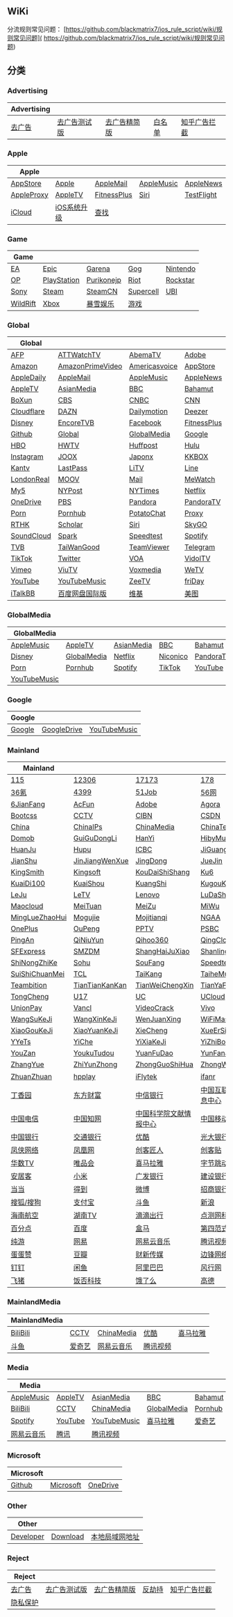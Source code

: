 ## WiKi
分流规则常见问题： [https://github.com/blackmatrix7/ios_rule_script/wiki/规则常见问题]( https://github.com/blackmatrix7/ios_rule_script/wiki/规则常见问题)
## 分类

### Advertising
|Advertising|  |  |  |  |
| ---- | ---- | ---- | ---- | ---- |
|[去广告](https://github.com/blackmatrix7/ios_rule_script/tree/master/rule/QuantumultX/去广告) |[去广告测试版](https://github.com/blackmatrix7/ios_rule_script/tree/master/rule/QuantumultX/去广告测试版) |[去广告精简版](https://github.com/blackmatrix7/ios_rule_script/tree/master/rule/QuantumultX/去广告精简版) |[白名单](https://github.com/blackmatrix7/ios_rule_script/tree/master/rule/QuantumultX/白名单) |[知乎广告拦截](https://github.com/blackmatrix7/ios_rule_script/tree/master/rule/QuantumultX/知乎广告拦截) |

### Apple
|Apple|  |  |  |  |
| ---- | ---- | ---- | ---- | ---- |
|[AppStore](https://github.com/blackmatrix7/ios_rule_script/tree/master/rule/QuantumultX/AppStore) |[Apple](https://github.com/blackmatrix7/ios_rule_script/tree/master/rule/QuantumultX/Apple) |[AppleMail](https://github.com/blackmatrix7/ios_rule_script/tree/master/rule/QuantumultX/AppleMail) |[AppleMusic](https://github.com/blackmatrix7/ios_rule_script/tree/master/rule/QuantumultX/AppleMusic) |[AppleNews](https://github.com/blackmatrix7/ios_rule_script/tree/master/rule/QuantumultX/AppleNews) ||||
|[AppleProxy](https://github.com/blackmatrix7/ios_rule_script/tree/master/rule/QuantumultX/AppleProxy) |[AppleTV](https://github.com/blackmatrix7/ios_rule_script/tree/master/rule/QuantumultX/AppleTV) |[FitnessPlus](https://github.com/blackmatrix7/ios_rule_script/tree/master/rule/QuantumultX/FitnessPlus) |[Siri](https://github.com/blackmatrix7/ios_rule_script/tree/master/rule/QuantumultX/Siri) |[TestFlight](https://github.com/blackmatrix7/ios_rule_script/tree/master/rule/QuantumultX/TestFlight) |||
|[iCloud](https://github.com/blackmatrix7/ios_rule_script/tree/master/rule/QuantumultX/iCloud) |[iOS系统升级](https://github.com/blackmatrix7/ios_rule_script/tree/master/rule/QuantumultX/iOS系统升级) |[查找](https://github.com/blackmatrix7/ios_rule_script/tree/master/rule/QuantumultX/查找) ||

### Game
|Game|  |  |  |  |
| ---- | ---- | ---- | ---- | ---- |
|[EA](https://github.com/blackmatrix7/ios_rule_script/tree/master/rule/QuantumultX/EA) |[Epic](https://github.com/blackmatrix7/ios_rule_script/tree/master/rule/QuantumultX/Epic) |[Garena](https://github.com/blackmatrix7/ios_rule_script/tree/master/rule/QuantumultX/Garena) |[Gog](https://github.com/blackmatrix7/ios_rule_script/tree/master/rule/QuantumultX/Gog) |[Nintendo](https://github.com/blackmatrix7/ios_rule_script/tree/master/rule/QuantumultX/Nintendo) ||||
|[OP](https://github.com/blackmatrix7/ios_rule_script/tree/master/rule/QuantumultX/OP) |[PlayStation](https://github.com/blackmatrix7/ios_rule_script/tree/master/rule/QuantumultX/PlayStation) |[Purikonejp](https://github.com/blackmatrix7/ios_rule_script/tree/master/rule/QuantumultX/Purikonejp) |[Riot](https://github.com/blackmatrix7/ios_rule_script/tree/master/rule/QuantumultX/Riot) |[Rockstar](https://github.com/blackmatrix7/ios_rule_script/tree/master/rule/QuantumultX/Rockstar) |||
|[Sony](https://github.com/blackmatrix7/ios_rule_script/tree/master/rule/QuantumultX/Sony) |[Steam](https://github.com/blackmatrix7/ios_rule_script/tree/master/rule/QuantumultX/Steam) |[SteamCN](https://github.com/blackmatrix7/ios_rule_script/tree/master/rule/QuantumultX/SteamCN) |[Supercell](https://github.com/blackmatrix7/ios_rule_script/tree/master/rule/QuantumultX/Supercell) |[UBI](https://github.com/blackmatrix7/ios_rule_script/tree/master/rule/QuantumultX/UBI) ||
|[WildRift](https://github.com/blackmatrix7/ios_rule_script/tree/master/rule/QuantumultX/WildRift) |[Xbox](https://github.com/blackmatrix7/ios_rule_script/tree/master/rule/QuantumultX/Xbox) |[暴雪娱乐](https://github.com/blackmatrix7/ios_rule_script/tree/master/rule/QuantumultX/暴雪娱乐) |[游戏](https://github.com/blackmatrix7/ios_rule_script/tree/master/rule/QuantumultX/游戏) |

### Global
|Global|  |  |  |  |
| ---- | ---- | ---- | ---- | ---- |
|[AFP](https://github.com/blackmatrix7/ios_rule_script/tree/master/rule/QuantumultX/AFP) |[ATTWatchTV](https://github.com/blackmatrix7/ios_rule_script/tree/master/rule/QuantumultX/ATTWatchTV) |[AbemaTV](https://github.com/blackmatrix7/ios_rule_script/tree/master/rule/QuantumultX/AbemaTV) |[Adobe](https://github.com/blackmatrix7/ios_rule_script/tree/master/rule/QuantumultX/Adobe) |[All4](https://github.com/blackmatrix7/ios_rule_script/tree/master/rule/QuantumultX/All4) ||||
|[Amazon](https://github.com/blackmatrix7/ios_rule_script/tree/master/rule/QuantumultX/Amazon) |[AmazonPrimeVideo](https://github.com/blackmatrix7/ios_rule_script/tree/master/rule/QuantumultX/AmazonPrimeVideo) |[Americasvoice](https://github.com/blackmatrix7/ios_rule_script/tree/master/rule/QuantumultX/Americasvoice) |[AppStore](https://github.com/blackmatrix7/ios_rule_script/tree/master/rule/QuantumultX/AppStore) |[Apple](https://github.com/blackmatrix7/ios_rule_script/tree/master/rule/QuantumultX/Apple) |||
|[AppleDaily](https://github.com/blackmatrix7/ios_rule_script/tree/master/rule/QuantumultX/AppleDaily) |[AppleMail](https://github.com/blackmatrix7/ios_rule_script/tree/master/rule/QuantumultX/AppleMail) |[AppleMusic](https://github.com/blackmatrix7/ios_rule_script/tree/master/rule/QuantumultX/AppleMusic) |[AppleNews](https://github.com/blackmatrix7/ios_rule_script/tree/master/rule/QuantumultX/AppleNews) |[AppleProxy](https://github.com/blackmatrix7/ios_rule_script/tree/master/rule/QuantumultX/AppleProxy) ||
|[AppleTV](https://github.com/blackmatrix7/ios_rule_script/tree/master/rule/QuantumultX/AppleTV) |[AsianMedia](https://github.com/blackmatrix7/ios_rule_script/tree/master/rule/QuantumultX/AsianMedia) |[BBC](https://github.com/blackmatrix7/ios_rule_script/tree/master/rule/QuantumultX/BBC) |[Bahamut](https://github.com/blackmatrix7/ios_rule_script/tree/master/rule/QuantumultX/Bahamut) |[BlackList](https://github.com/blackmatrix7/ios_rule_script/tree/master/rule/QuantumultX/BlackList) |
|[BoXun](https://github.com/blackmatrix7/ios_rule_script/tree/master/rule/QuantumultX/BoXun) |[CBS](https://github.com/blackmatrix7/ios_rule_script/tree/master/rule/QuantumultX/CBS) |[CNBC](https://github.com/blackmatrix7/ios_rule_script/tree/master/rule/QuantumultX/CNBC) |[CNN](https://github.com/blackmatrix7/ios_rule_script/tree/master/rule/QuantumultX/CNN) |[CableTV](https://github.com/blackmatrix7/ios_rule_script/tree/master/rule/QuantumultX/CableTV) |
|[Cloudflare](https://github.com/blackmatrix7/ios_rule_script/tree/master/rule/QuantumultX/Cloudflare) |[DAZN](https://github.com/blackmatrix7/ios_rule_script/tree/master/rule/QuantumultX/DAZN) |[Dailymotion](https://github.com/blackmatrix7/ios_rule_script/tree/master/rule/QuantumultX/Dailymotion) |[Deezer](https://github.com/blackmatrix7/ios_rule_script/tree/master/rule/QuantumultX/Deezer) |[Discord](https://github.com/blackmatrix7/ios_rule_script/tree/master/rule/QuantumultX/Discord) |
|[Disney](https://github.com/blackmatrix7/ios_rule_script/tree/master/rule/QuantumultX/Disney) |[EncoreTVB](https://github.com/blackmatrix7/ios_rule_script/tree/master/rule/QuantumultX/EncoreTVB) |[Facebook](https://github.com/blackmatrix7/ios_rule_script/tree/master/rule/QuantumultX/Facebook) |[FitnessPlus](https://github.com/blackmatrix7/ios_rule_script/tree/master/rule/QuantumultX/FitnessPlus) |[Fox](https://github.com/blackmatrix7/ios_rule_script/tree/master/rule/QuantumultX/Fox) |
|[Github](https://github.com/blackmatrix7/ios_rule_script/tree/master/rule/QuantumultX/Github) |[Global](https://github.com/blackmatrix7/ios_rule_script/tree/master/rule/QuantumultX/Global) |[GlobalMedia](https://github.com/blackmatrix7/ios_rule_script/tree/master/rule/QuantumultX/GlobalMedia) |[Google](https://github.com/blackmatrix7/ios_rule_script/tree/master/rule/QuantumultX/Google) |[GoogleDrive](https://github.com/blackmatrix7/ios_rule_script/tree/master/rule/QuantumultX/GoogleDrive) |
|[HBO](https://github.com/blackmatrix7/ios_rule_script/tree/master/rule/QuantumultX/HBO) |[HWTV](https://github.com/blackmatrix7/ios_rule_script/tree/master/rule/QuantumultX/HWTV) |[Huffpost](https://github.com/blackmatrix7/ios_rule_script/tree/master/rule/QuantumultX/Huffpost) |[Hulu](https://github.com/blackmatrix7/ios_rule_script/tree/master/rule/QuantumultX/Hulu) |[ITV](https://github.com/blackmatrix7/ios_rule_script/tree/master/rule/QuantumultX/ITV) |
|[Instagram](https://github.com/blackmatrix7/ios_rule_script/tree/master/rule/QuantumultX/Instagram) |[JOOX](https://github.com/blackmatrix7/ios_rule_script/tree/master/rule/QuantumultX/JOOX) |[Japonx](https://github.com/blackmatrix7/ios_rule_script/tree/master/rule/QuantumultX/Japonx) |[KKBOX](https://github.com/blackmatrix7/ios_rule_script/tree/master/rule/QuantumultX/KKBOX) |[KakaoTalk](https://github.com/blackmatrix7/ios_rule_script/tree/master/rule/QuantumultX/KakaoTalk) |
|[Kantv](https://github.com/blackmatrix7/ios_rule_script/tree/master/rule/QuantumultX/Kantv) |[LastPass](https://github.com/blackmatrix7/ios_rule_script/tree/master/rule/QuantumultX/LastPass) |[LiTV](https://github.com/blackmatrix7/ios_rule_script/tree/master/rule/QuantumultX/LiTV) |[Line](https://github.com/blackmatrix7/ios_rule_script/tree/master/rule/QuantumultX/Line) |[LineTV](https://github.com/blackmatrix7/ios_rule_script/tree/master/rule/QuantumultX/LineTV) |
|[LondonReal](https://github.com/blackmatrix7/ios_rule_script/tree/master/rule/QuantumultX/LondonReal) |[MOOV](https://github.com/blackmatrix7/ios_rule_script/tree/master/rule/QuantumultX/MOOV) |[Mail](https://github.com/blackmatrix7/ios_rule_script/tree/master/rule/QuantumultX/Mail) |[MeWatch](https://github.com/blackmatrix7/ios_rule_script/tree/master/rule/QuantumultX/MeWatch) |[Microsoft](https://github.com/blackmatrix7/ios_rule_script/tree/master/rule/QuantumultX/Microsoft) |
|[My5](https://github.com/blackmatrix7/ios_rule_script/tree/master/rule/QuantumultX/My5) |[NYPost](https://github.com/blackmatrix7/ios_rule_script/tree/master/rule/QuantumultX/NYPost) |[NYTimes](https://github.com/blackmatrix7/ios_rule_script/tree/master/rule/QuantumultX/NYTimes) |[Netflix](https://github.com/blackmatrix7/ios_rule_script/tree/master/rule/QuantumultX/Netflix) |[Nikkei](https://github.com/blackmatrix7/ios_rule_script/tree/master/rule/QuantumultX/Nikkei) |
|[OneDrive](https://github.com/blackmatrix7/ios_rule_script/tree/master/rule/QuantumultX/OneDrive) |[PBS](https://github.com/blackmatrix7/ios_rule_script/tree/master/rule/QuantumultX/PBS) |[Pandora](https://github.com/blackmatrix7/ios_rule_script/tree/master/rule/QuantumultX/Pandora) |[PandoraTV](https://github.com/blackmatrix7/ios_rule_script/tree/master/rule/QuantumultX/PandoraTV) |[PayPal](https://github.com/blackmatrix7/ios_rule_script/tree/master/rule/QuantumultX/PayPal) |
|[Porn](https://github.com/blackmatrix7/ios_rule_script/tree/master/rule/QuantumultX/Porn) |[Pornhub](https://github.com/blackmatrix7/ios_rule_script/tree/master/rule/QuantumultX/Pornhub) |[PotatoChat](https://github.com/blackmatrix7/ios_rule_script/tree/master/rule/QuantumultX/PotatoChat) |[Proxy](https://github.com/blackmatrix7/ios_rule_script/tree/master/rule/QuantumultX/Proxy) |[Qobuz](https://github.com/blackmatrix7/ios_rule_script/tree/master/rule/QuantumultX/Qobuz) |
|[RTHK](https://github.com/blackmatrix7/ios_rule_script/tree/master/rule/QuantumultX/RTHK) |[Scholar](https://github.com/blackmatrix7/ios_rule_script/tree/master/rule/QuantumultX/Scholar) |[Siri](https://github.com/blackmatrix7/ios_rule_script/tree/master/rule/QuantumultX/Siri) |[SkyGO](https://github.com/blackmatrix7/ios_rule_script/tree/master/rule/QuantumultX/SkyGO) |[Sony](https://github.com/blackmatrix7/ios_rule_script/tree/master/rule/QuantumultX/Sony) |
|[SoundCloud](https://github.com/blackmatrix7/ios_rule_script/tree/master/rule/QuantumultX/SoundCloud) |[Spark](https://github.com/blackmatrix7/ios_rule_script/tree/master/rule/QuantumultX/Spark) |[Speedtest](https://github.com/blackmatrix7/ios_rule_script/tree/master/rule/QuantumultX/Speedtest) |[Spotify](https://github.com/blackmatrix7/ios_rule_script/tree/master/rule/QuantumultX/Spotify) |[TIDAL](https://github.com/blackmatrix7/ios_rule_script/tree/master/rule/QuantumultX/TIDAL) |
|[TVB](https://github.com/blackmatrix7/ios_rule_script/tree/master/rule/QuantumultX/TVB) |[TaiWanGood](https://github.com/blackmatrix7/ios_rule_script/tree/master/rule/QuantumultX/TaiWanGood) |[TeamViewer](https://github.com/blackmatrix7/ios_rule_script/tree/master/rule/QuantumultX/TeamViewer) |[Telegram](https://github.com/blackmatrix7/ios_rule_script/tree/master/rule/QuantumultX/Telegram) |[TestFlight](https://github.com/blackmatrix7/ios_rule_script/tree/master/rule/QuantumultX/TestFlight) |
|[TikTok](https://github.com/blackmatrix7/ios_rule_script/tree/master/rule/QuantumultX/TikTok) |[Twitter](https://github.com/blackmatrix7/ios_rule_script/tree/master/rule/QuantumultX/Twitter) |[VOA](https://github.com/blackmatrix7/ios_rule_script/tree/master/rule/QuantumultX/VOA) |[VidolTV](https://github.com/blackmatrix7/ios_rule_script/tree/master/rule/QuantumultX/VidolTV) |[Viki](https://github.com/blackmatrix7/ios_rule_script/tree/master/rule/QuantumultX/Viki) |
|[Vimeo](https://github.com/blackmatrix7/ios_rule_script/tree/master/rule/QuantumultX/Vimeo) |[ViuTV](https://github.com/blackmatrix7/ios_rule_script/tree/master/rule/QuantumultX/ViuTV) |[Voxmedia](https://github.com/blackmatrix7/ios_rule_script/tree/master/rule/QuantumultX/Voxmedia) |[WeTV](https://github.com/blackmatrix7/ios_rule_script/tree/master/rule/QuantumultX/WeTV) |[Whatsapp](https://github.com/blackmatrix7/ios_rule_script/tree/master/rule/QuantumultX/Whatsapp) |
|[YouTube](https://github.com/blackmatrix7/ios_rule_script/tree/master/rule/QuantumultX/YouTube) |[YouTubeMusic](https://github.com/blackmatrix7/ios_rule_script/tree/master/rule/QuantumultX/YouTubeMusic) |[ZeeTV](https://github.com/blackmatrix7/ios_rule_script/tree/master/rule/QuantumultX/ZeeTV) |[friDay](https://github.com/blackmatrix7/ios_rule_script/tree/master/rule/QuantumultX/friDay) |[iCloud](https://github.com/blackmatrix7/ios_rule_script/tree/master/rule/QuantumultX/iCloud) |
|[iTalkBB](https://github.com/blackmatrix7/ios_rule_script/tree/master/rule/QuantumultX/iTalkBB) |[百度网盘国际版](https://github.com/blackmatrix7/ios_rule_script/tree/master/rule/QuantumultX/百度网盘国际版) |[维基](https://github.com/blackmatrix7/ios_rule_script/tree/master/rule/QuantumultX/维基) |[美图](https://github.com/blackmatrix7/ios_rule_script/tree/master/rule/QuantumultX/美图) |

### GlobalMedia
|GlobalMedia|  |  |  |  |
| ---- | ---- | ---- | ---- | ---- |
|[AppleMusic](https://github.com/blackmatrix7/ios_rule_script/tree/master/rule/QuantumultX/AppleMusic) |[AppleTV](https://github.com/blackmatrix7/ios_rule_script/tree/master/rule/QuantumultX/AppleTV) |[AsianMedia](https://github.com/blackmatrix7/ios_rule_script/tree/master/rule/QuantumultX/AsianMedia) |[BBC](https://github.com/blackmatrix7/ios_rule_script/tree/master/rule/QuantumultX/BBC) |[Bahamut](https://github.com/blackmatrix7/ios_rule_script/tree/master/rule/QuantumultX/Bahamut) ||||
|[Disney](https://github.com/blackmatrix7/ios_rule_script/tree/master/rule/QuantumultX/Disney) |[GlobalMedia](https://github.com/blackmatrix7/ios_rule_script/tree/master/rule/QuantumultX/GlobalMedia) |[Netflix](https://github.com/blackmatrix7/ios_rule_script/tree/master/rule/QuantumultX/Netflix) |[Niconico](https://github.com/blackmatrix7/ios_rule_script/tree/master/rule/QuantumultX/Niconico) |[PandoraTV](https://github.com/blackmatrix7/ios_rule_script/tree/master/rule/QuantumultX/PandoraTV) |||
|[Porn](https://github.com/blackmatrix7/ios_rule_script/tree/master/rule/QuantumultX/Porn) |[Pornhub](https://github.com/blackmatrix7/ios_rule_script/tree/master/rule/QuantumultX/Pornhub) |[Spotify](https://github.com/blackmatrix7/ios_rule_script/tree/master/rule/QuantumultX/Spotify) |[TikTok](https://github.com/blackmatrix7/ios_rule_script/tree/master/rule/QuantumultX/TikTok) |[YouTube](https://github.com/blackmatrix7/ios_rule_script/tree/master/rule/QuantumultX/YouTube) ||
|[YouTubeMusic](https://github.com/blackmatrix7/ios_rule_script/tree/master/rule/QuantumultX/YouTubeMusic) |

### Google
|Google|  |  |
| ---- | ---- | ---- |
|[Google](https://github.com/blackmatrix7/ios_rule_script/tree/master/rule/QuantumultX/Google) |[GoogleDrive](https://github.com/blackmatrix7/ios_rule_script/tree/master/rule/QuantumultX/GoogleDrive) |[YouTubeMusic](https://github.com/blackmatrix7/ios_rule_script/tree/master/rule/QuantumultX/YouTubeMusic) |

### Mainland
|Mainland|  |  |  |  |
| ---- | ---- | ---- | ---- | ---- |
|[115](https://github.com/blackmatrix7/ios_rule_script/tree/master/rule/QuantumultX/115) |[12306](https://github.com/blackmatrix7/ios_rule_script/tree/master/rule/QuantumultX/12306) |[17173](https://github.com/blackmatrix7/ios_rule_script/tree/master/rule/QuantumultX/17173) |[178](https://github.com/blackmatrix7/ios_rule_script/tree/master/rule/QuantumultX/178) |[360](https://github.com/blackmatrix7/ios_rule_script/tree/master/rule/QuantumultX/360) ||||
|[36氪](https://github.com/blackmatrix7/ios_rule_script/tree/master/rule/QuantumultX/36氪) |[4399](https://github.com/blackmatrix7/ios_rule_script/tree/master/rule/QuantumultX/4399) |[51Job](https://github.com/blackmatrix7/ios_rule_script/tree/master/rule/QuantumultX/51Job) |[56网](https://github.com/blackmatrix7/ios_rule_script/tree/master/rule/QuantumultX/56网) |[58同城](https://github.com/blackmatrix7/ios_rule_script/tree/master/rule/QuantumultX/58同城) |||
|[6JianFang](https://github.com/blackmatrix7/ios_rule_script/tree/master/rule/QuantumultX/6JianFang) |[AcFun](https://github.com/blackmatrix7/ios_rule_script/tree/master/rule/QuantumultX/AcFun) |[Adobe](https://github.com/blackmatrix7/ios_rule_script/tree/master/rule/QuantumultX/Adobe) |[Agora](https://github.com/blackmatrix7/ios_rule_script/tree/master/rule/QuantumultX/Agora) |[BiliBili](https://github.com/blackmatrix7/ios_rule_script/tree/master/rule/QuantumultX/BiliBili) ||
|[Bootcss](https://github.com/blackmatrix7/ios_rule_script/tree/master/rule/QuantumultX/Bootcss) |[CCTV](https://github.com/blackmatrix7/ios_rule_script/tree/master/rule/QuantumultX/CCTV) |[CIBN](https://github.com/blackmatrix7/ios_rule_script/tree/master/rule/QuantumultX/CIBN) |[CSDN](https://github.com/blackmatrix7/ios_rule_script/tree/master/rule/QuantumultX/CSDN) |[Camera360](https://github.com/blackmatrix7/ios_rule_script/tree/master/rule/QuantumultX/Camera360) |
|[China](https://github.com/blackmatrix7/ios_rule_script/tree/master/rule/QuantumultX/China) |[ChinaIPs](https://github.com/blackmatrix7/ios_rule_script/tree/master/rule/QuantumultX/ChinaIPs) |[ChinaMedia](https://github.com/blackmatrix7/ios_rule_script/tree/master/rule/QuantumultX/ChinaMedia) |[ChinaTest](https://github.com/blackmatrix7/ios_rule_script/tree/master/rule/QuantumultX/ChinaTest) |[Deepin](https://github.com/blackmatrix7/ios_rule_script/tree/master/rule/QuantumultX/Deepin) |
|[Domob](https://github.com/blackmatrix7/ios_rule_script/tree/master/rule/QuantumultX/Domob) |[GuiGuDongLi](https://github.com/blackmatrix7/ios_rule_script/tree/master/rule/QuantumultX/GuiGuDongLi) |[HanYi](https://github.com/blackmatrix7/ios_rule_script/tree/master/rule/QuantumultX/HanYi) |[HibyMusic](https://github.com/blackmatrix7/ios_rule_script/tree/master/rule/QuantumultX/HibyMusic) |[HuYa](https://github.com/blackmatrix7/ios_rule_script/tree/master/rule/QuantumultX/HuYa) |
|[HuanJu](https://github.com/blackmatrix7/ios_rule_script/tree/master/rule/QuantumultX/HuanJu) |[Hupu](https://github.com/blackmatrix7/ios_rule_script/tree/master/rule/QuantumultX/Hupu) |[ICBC](https://github.com/blackmatrix7/ios_rule_script/tree/master/rule/QuantumultX/ICBC) |[JiGuangTuiSong](https://github.com/blackmatrix7/ios_rule_script/tree/master/rule/QuantumultX/JiGuangTuiSong) |[JianGuoYun](https://github.com/blackmatrix7/ios_rule_script/tree/master/rule/QuantumultX/JianGuoYun) |
|[JianShu](https://github.com/blackmatrix7/ios_rule_script/tree/master/rule/QuantumultX/JianShu) |[JinJiangWenXue](https://github.com/blackmatrix7/ios_rule_script/tree/master/rule/QuantumultX/JinJiangWenXue) |[JingDong](https://github.com/blackmatrix7/ios_rule_script/tree/master/rule/QuantumultX/JingDong) |[JueJin](https://github.com/blackmatrix7/ios_rule_script/tree/master/rule/QuantumultX/JueJin) |[Keep](https://github.com/blackmatrix7/ios_rule_script/tree/master/rule/QuantumultX/Keep) |
|[KingSmith](https://github.com/blackmatrix7/ios_rule_script/tree/master/rule/QuantumultX/KingSmith) |[Kingsoft](https://github.com/blackmatrix7/ios_rule_script/tree/master/rule/QuantumultX/Kingsoft) |[KouDaiShiShang](https://github.com/blackmatrix7/ios_rule_script/tree/master/rule/QuantumultX/KouDaiShiShang) |[Ku6](https://github.com/blackmatrix7/ios_rule_script/tree/master/rule/QuantumultX/Ku6) |[KuKeMusic](https://github.com/blackmatrix7/ios_rule_script/tree/master/rule/QuantumultX/KuKeMusic) |
|[KuaiDi100](https://github.com/blackmatrix7/ios_rule_script/tree/master/rule/QuantumultX/KuaiDi100) |[KuaiShou](https://github.com/blackmatrix7/ios_rule_script/tree/master/rule/QuantumultX/KuaiShou) |[KuangShi](https://github.com/blackmatrix7/ios_rule_script/tree/master/rule/QuantumultX/KuangShi) |[KugouKuwo](https://github.com/blackmatrix7/ios_rule_script/tree/master/rule/QuantumultX/KugouKuwo) |[LanZouYun](https://github.com/blackmatrix7/ios_rule_script/tree/master/rule/QuantumultX/LanZouYun) |
|[LeJu](https://github.com/blackmatrix7/ios_rule_script/tree/master/rule/QuantumultX/LeJu) |[LeTV](https://github.com/blackmatrix7/ios_rule_script/tree/master/rule/QuantumultX/LeTV) |[Lenovo](https://github.com/blackmatrix7/ios_rule_script/tree/master/rule/QuantumultX/Lenovo) |[LuDaShi](https://github.com/blackmatrix7/ios_rule_script/tree/master/rule/QuantumultX/LuDaShi) |[LvMiLianChuang](https://github.com/blackmatrix7/ios_rule_script/tree/master/rule/QuantumultX/LvMiLianChuang) |
|[Maocloud](https://github.com/blackmatrix7/ios_rule_script/tree/master/rule/QuantumultX/Maocloud) |[MeiTuan](https://github.com/blackmatrix7/ios_rule_script/tree/master/rule/QuantumultX/MeiTuan) |[MeiZu](https://github.com/blackmatrix7/ios_rule_script/tree/master/rule/QuantumultX/MeiZu) |[MiWu](https://github.com/blackmatrix7/ios_rule_script/tree/master/rule/QuantumultX/MiWu) |[Migu](https://github.com/blackmatrix7/ios_rule_script/tree/master/rule/QuantumultX/Migu) |
|[MingLueZhaoHui](https://github.com/blackmatrix7/ios_rule_script/tree/master/rule/QuantumultX/MingLueZhaoHui) |[Mogujie](https://github.com/blackmatrix7/ios_rule_script/tree/master/rule/QuantumultX/Mogujie) |[Mojitianqi](https://github.com/blackmatrix7/ios_rule_script/tree/master/rule/QuantumultX/Mojitianqi) |[NGAA](https://github.com/blackmatrix7/ios_rule_script/tree/master/rule/QuantumultX/NGAA) |[OPPO](https://github.com/blackmatrix7/ios_rule_script/tree/master/rule/QuantumultX/OPPO) |
|[OnePlus](https://github.com/blackmatrix7/ios_rule_script/tree/master/rule/QuantumultX/OnePlus) |[OuPeng](https://github.com/blackmatrix7/ios_rule_script/tree/master/rule/QuantumultX/OuPeng) |[PPTV](https://github.com/blackmatrix7/ios_rule_script/tree/master/rule/QuantumultX/PPTV) |[PSBC](https://github.com/blackmatrix7/ios_rule_script/tree/master/rule/QuantumultX/PSBC) |[PayPal](https://github.com/blackmatrix7/ios_rule_script/tree/master/rule/QuantumultX/PayPal) |
|[PingAn](https://github.com/blackmatrix7/ios_rule_script/tree/master/rule/QuantumultX/PingAn) |[QiNiuYun](https://github.com/blackmatrix7/ios_rule_script/tree/master/rule/QuantumultX/QiNiuYun) |[Qihoo360](https://github.com/blackmatrix7/ios_rule_script/tree/master/rule/QuantumultX/Qihoo360) |[QingCloud](https://github.com/blackmatrix7/ios_rule_script/tree/master/rule/QuantumultX/QingCloud) |[RuanMei](https://github.com/blackmatrix7/ios_rule_script/tree/master/rule/QuantumultX/RuanMei) |
|[SFExpress](https://github.com/blackmatrix7/ios_rule_script/tree/master/rule/QuantumultX/SFExpress) |[SMZDM](https://github.com/blackmatrix7/ios_rule_script/tree/master/rule/QuantumultX/SMZDM) |[ShangHaiJuXiao](https://github.com/blackmatrix7/ios_rule_script/tree/master/rule/QuantumultX/ShangHaiJuXiao) |[Shanling](https://github.com/blackmatrix7/ios_rule_script/tree/master/rule/QuantumultX/Shanling) |[ShenMa](https://github.com/blackmatrix7/ios_rule_script/tree/master/rule/QuantumultX/ShenMa) |
|[ShiNongZhiKe](https://github.com/blackmatrix7/ios_rule_script/tree/master/rule/QuantumultX/ShiNongZhiKe) |[Sohu](https://github.com/blackmatrix7/ios_rule_script/tree/master/rule/QuantumultX/Sohu) |[SouFang](https://github.com/blackmatrix7/ios_rule_script/tree/master/rule/QuantumultX/SouFang) |[Speedtest](https://github.com/blackmatrix7/ios_rule_script/tree/master/rule/QuantumultX/Speedtest) |[SuNing](https://github.com/blackmatrix7/ios_rule_script/tree/master/rule/QuantumultX/SuNing) |
|[SuiShiChuanMei](https://github.com/blackmatrix7/ios_rule_script/tree/master/rule/QuantumultX/SuiShiChuanMei) |[TCL](https://github.com/blackmatrix7/ios_rule_script/tree/master/rule/QuantumultX/TCL) |[TaiKang](https://github.com/blackmatrix7/ios_rule_script/tree/master/rule/QuantumultX/TaiKang) |[TaiheMusic](https://github.com/blackmatrix7/ios_rule_script/tree/master/rule/QuantumultX/TaiheMusic) |[TeamViewer](https://github.com/blackmatrix7/ios_rule_script/tree/master/rule/QuantumultX/TeamViewer) |
|[Teambition](https://github.com/blackmatrix7/ios_rule_script/tree/master/rule/QuantumultX/Teambition) |[TianTianKanKan](https://github.com/blackmatrix7/ios_rule_script/tree/master/rule/QuantumultX/TianTianKanKan) |[TianWeiChengXin](https://github.com/blackmatrix7/ios_rule_script/tree/master/rule/QuantumultX/TianWeiChengXin) |[TianYaForum](https://github.com/blackmatrix7/ios_rule_script/tree/master/rule/QuantumultX/TianYaForum) |[TigerFintech](https://github.com/blackmatrix7/ios_rule_script/tree/master/rule/QuantumultX/TigerFintech) |
|[TongCheng](https://github.com/blackmatrix7/ios_rule_script/tree/master/rule/QuantumultX/TongCheng) |[U17](https://github.com/blackmatrix7/ios_rule_script/tree/master/rule/QuantumultX/U17) |[UC](https://github.com/blackmatrix7/ios_rule_script/tree/master/rule/QuantumultX/UC) |[UCloud](https://github.com/blackmatrix7/ios_rule_script/tree/master/rule/QuantumultX/UCloud) |[UPYun](https://github.com/blackmatrix7/ios_rule_script/tree/master/rule/QuantumultX/UPYun) |
|[UnionPay](https://github.com/blackmatrix7/ios_rule_script/tree/master/rule/QuantumultX/UnionPay) |[Vancl](https://github.com/blackmatrix7/ios_rule_script/tree/master/rule/QuantumultX/Vancl) |[VideoCrack](https://github.com/blackmatrix7/ios_rule_script/tree/master/rule/QuantumultX/VideoCrack) |[Vivo](https://github.com/blackmatrix7/ios_rule_script/tree/master/rule/QuantumultX/Vivo) |[WanMeiShiJie](https://github.com/blackmatrix7/ios_rule_script/tree/master/rule/QuantumultX/WanMeiShiJie) |
|[WangSuKeJi](https://github.com/blackmatrix7/ios_rule_script/tree/master/rule/QuantumultX/WangSuKeJi) |[WangXinKeJi](https://github.com/blackmatrix7/ios_rule_script/tree/master/rule/QuantumultX/WangXinKeJi) |[WenJuanXing](https://github.com/blackmatrix7/ios_rule_script/tree/master/rule/QuantumultX/WenJuanXing) |[WiFiMaster](https://github.com/blackmatrix7/ios_rule_script/tree/master/rule/QuantumultX/WiFiMaster) |[XiamiMusic](https://github.com/blackmatrix7/ios_rule_script/tree/master/rule/QuantumultX/XiamiMusic) |
|[XiaoGouKeJi](https://github.com/blackmatrix7/ios_rule_script/tree/master/rule/QuantumultX/XiaoGouKeJi) |[XiaoYuanKeJi](https://github.com/blackmatrix7/ios_rule_script/tree/master/rule/QuantumultX/XiaoYuanKeJi) |[XieCheng](https://github.com/blackmatrix7/ios_rule_script/tree/master/rule/QuantumultX/XieCheng) |[XueErSi](https://github.com/blackmatrix7/ios_rule_script/tree/master/rule/QuantumultX/XueErSi) |[XueQiu](https://github.com/blackmatrix7/ios_rule_script/tree/master/rule/QuantumultX/XueQiu) |
|[YYeTs](https://github.com/blackmatrix7/ios_rule_script/tree/master/rule/QuantumultX/YYeTs) |[YiChe](https://github.com/blackmatrix7/ios_rule_script/tree/master/rule/QuantumultX/YiChe) |[YiXiaKeJi](https://github.com/blackmatrix7/ios_rule_script/tree/master/rule/QuantumultX/YiXiaKeJi) |[YiZhiBo](https://github.com/blackmatrix7/ios_rule_script/tree/master/rule/QuantumultX/YiZhiBo) |[YouMengChuangXiang](https://github.com/blackmatrix7/ios_rule_script/tree/master/rule/QuantumultX/YouMengChuangXiang) |
|[YouZan](https://github.com/blackmatrix7/ios_rule_script/tree/master/rule/QuantumultX/YouZan) |[YoukuTudou](https://github.com/blackmatrix7/ios_rule_script/tree/master/rule/QuantumultX/YoukuTudou) |[YuanFuDao](https://github.com/blackmatrix7/ios_rule_script/tree/master/rule/QuantumultX/YuanFuDao) |[YunFanJiaSu](https://github.com/blackmatrix7/ios_rule_script/tree/master/rule/QuantumultX/YunFanJiaSu) |[ZDNS](https://github.com/blackmatrix7/ios_rule_script/tree/master/rule/QuantumultX/ZDNS) |
|[ZhangYue](https://github.com/blackmatrix7/ios_rule_script/tree/master/rule/QuantumultX/ZhangYue) |[ZhiYunZhong](https://github.com/blackmatrix7/ios_rule_script/tree/master/rule/QuantumultX/ZhiYunZhong) |[ZhongGuoShiHua](https://github.com/blackmatrix7/ios_rule_script/tree/master/rule/QuantumultX/ZhongGuoShiHua) |[ZhongWeiShiJi](https://github.com/blackmatrix7/ios_rule_script/tree/master/rule/QuantumultX/ZhongWeiShiJi) |[ZhongYuanYiShang](https://github.com/blackmatrix7/ios_rule_script/tree/master/rule/QuantumultX/ZhongYuanYiShang) |
|[ZhuanZhuan](https://github.com/blackmatrix7/ios_rule_script/tree/master/rule/QuantumultX/ZhuanZhuan) |[hpplay](https://github.com/blackmatrix7/ios_rule_script/tree/master/rule/QuantumultX/hpplay) |[iFlytek](https://github.com/blackmatrix7/ios_rule_script/tree/master/rule/QuantumultX/iFlytek) |[ifanr](https://github.com/blackmatrix7/ios_rule_script/tree/master/rule/QuantumultX/ifanr) |[一起作业](https://github.com/blackmatrix7/ios_rule_script/tree/master/rule/QuantumultX/一起作业) |
|[丁香园](https://github.com/blackmatrix7/ios_rule_script/tree/master/rule/QuantumultX/丁香园) |[东方财富](https://github.com/blackmatrix7/ios_rule_script/tree/master/rule/QuantumultX/东方财富) |[中信银行](https://github.com/blackmatrix7/ios_rule_script/tree/master/rule/QuantumultX/中信银行) |[中国互联网络信息中心](https://github.com/blackmatrix7/ios_rule_script/tree/master/rule/QuantumultX/中国互联网络信息中心) |[中国新闻网](https://github.com/blackmatrix7/ios_rule_script/tree/master/rule/QuantumultX/中国新闻网) |
|[中国电信](https://github.com/blackmatrix7/ios_rule_script/tree/master/rule/QuantumultX/中国电信) |[中国知网](https://github.com/blackmatrix7/ios_rule_script/tree/master/rule/QuantumultX/中国知网) |[中国科学院文献情报中心](https://github.com/blackmatrix7/ios_rule_script/tree/master/rule/QuantumultX/中国科学院文献情报中心) |[中国移动](https://github.com/blackmatrix7/ios_rule_script/tree/master/rule/QuantumultX/中国移动) |[中国联通](https://github.com/blackmatrix7/ios_rule_script/tree/master/rule/QuantumultX/中国联通) |
|[中国银行](https://github.com/blackmatrix7/ios_rule_script/tree/master/rule/QuantumultX/中国银行) |[交通银行](https://github.com/blackmatrix7/ios_rule_script/tree/master/rule/QuantumultX/交通银行) |[优酷](https://github.com/blackmatrix7/ios_rule_script/tree/master/rule/QuantumultX/优酷) |[光大银行](https://github.com/blackmatrix7/ios_rule_script/tree/master/rule/QuantumultX/光大银行) |[农业银行](https://github.com/blackmatrix7/ios_rule_script/tree/master/rule/QuantumultX/农业银行) |
|[凤侠网络](https://github.com/blackmatrix7/ios_rule_script/tree/master/rule/QuantumultX/凤侠网络) |[凤凰网](https://github.com/blackmatrix7/ios_rule_script/tree/master/rule/QuantumultX/凤凰网) |[创客匠人](https://github.com/blackmatrix7/ios_rule_script/tree/master/rule/QuantumultX/创客匠人) |[创客贴](https://github.com/blackmatrix7/ios_rule_script/tree/master/rule/QuantumultX/创客贴) |[华为](https://github.com/blackmatrix7/ios_rule_script/tree/master/rule/QuantumultX/华为) |
|[华数TV](https://github.com/blackmatrix7/ios_rule_script/tree/master/rule/QuantumultX/华数TV) |[唯品会](https://github.com/blackmatrix7/ios_rule_script/tree/master/rule/QuantumultX/唯品会) |[喜马拉雅](https://github.com/blackmatrix7/ios_rule_script/tree/master/rule/QuantumultX/喜马拉雅) |[字节跳动](https://github.com/blackmatrix7/ios_rule_script/tree/master/rule/QuantumultX/字节跳动) |[安天科技](https://github.com/blackmatrix7/ios_rule_script/tree/master/rule/QuantumultX/安天科技) |
|[安居客](https://github.com/blackmatrix7/ios_rule_script/tree/master/rule/QuantumultX/安居客) |[小米](https://github.com/blackmatrix7/ios_rule_script/tree/master/rule/QuantumultX/小米) |[广发银行](https://github.com/blackmatrix7/ios_rule_script/tree/master/rule/QuantumultX/广发银行) |[建设银行](https://github.com/blackmatrix7/ios_rule_script/tree/master/rule/QuantumultX/建设银行) |[弹弹Play](https://github.com/blackmatrix7/ios_rule_script/tree/master/rule/QuantumultX/弹弹Play) |
|[当当](https://github.com/blackmatrix7/ios_rule_script/tree/master/rule/QuantumultX/当当) |[得到](https://github.com/blackmatrix7/ios_rule_script/tree/master/rule/QuantumultX/得到) |[微博](https://github.com/blackmatrix7/ios_rule_script/tree/master/rule/QuantumultX/微博) |[招商银行](https://github.com/blackmatrix7/ios_rule_script/tree/master/rule/QuantumultX/招商银行) |[拼多多](https://github.com/blackmatrix7/ios_rule_script/tree/master/rule/QuantumultX/拼多多) |
|[搜狐/搜狗](https://github.com/blackmatrix7/ios_rule_script/tree/master/rule/QuantumultX/搜狐/搜狗) |[支付宝](https://github.com/blackmatrix7/ios_rule_script/tree/master/rule/QuantumultX/支付宝) |[斗鱼](https://github.com/blackmatrix7/ios_rule_script/tree/master/rule/QuantumultX/斗鱼) |[新浪](https://github.com/blackmatrix7/ios_rule_script/tree/master/rule/QuantumultX/新浪) |[暴风影音](https://github.com/blackmatrix7/ios_rule_script/tree/master/rule/QuantumultX/暴风影音) |
|[海南航空](https://github.com/blackmatrix7/ios_rule_script/tree/master/rule/QuantumultX/海南航空) |[湖南TV](https://github.com/blackmatrix7/ios_rule_script/tree/master/rule/QuantumultX/湖南TV) |[滴滴出行](https://github.com/blackmatrix7/ios_rule_script/tree/master/rule/QuantumultX/滴滴出行) |[点测网科](https://github.com/blackmatrix7/ios_rule_script/tree/master/rule/QuantumultX/点测网科) |[爱奇艺](https://github.com/blackmatrix7/ios_rule_script/tree/master/rule/QuantumultX/爱奇艺) |
|[百分点](https://github.com/blackmatrix7/ios_rule_script/tree/master/rule/QuantumultX/百分点) |[百度](https://github.com/blackmatrix7/ios_rule_script/tree/master/rule/QuantumultX/百度) |[盒马](https://github.com/blackmatrix7/ios_rule_script/tree/master/rule/QuantumultX/盒马) |[第四范式](https://github.com/blackmatrix7/ios_rule_script/tree/master/rule/QuantumultX/第四范式) |[红马传媒(大麦网)](https://github.com/blackmatrix7/ios_rule_script/tree/master/rule/QuantumultX/红马传媒(大麦网)) |
|[纯游](https://github.com/blackmatrix7/ios_rule_script/tree/master/rule/QuantumultX/纯游) |[网易](https://github.com/blackmatrix7/ios_rule_script/tree/master/rule/QuantumultX/网易) |[网易云音乐](https://github.com/blackmatrix7/ios_rule_script/tree/master/rule/QuantumultX/网易云音乐) |[腾讯视频](https://github.com/blackmatrix7/ios_rule_script/tree/master/rule/QuantumultX/腾讯视频) |[菜鸟裹裹](https://github.com/blackmatrix7/ios_rule_script/tree/master/rule/QuantumultX/菜鸟裹裹) |
|[蛋蛋赞](https://github.com/blackmatrix7/ios_rule_script/tree/master/rule/QuantumultX/蛋蛋赞) |[豆瓣](https://github.com/blackmatrix7/ios_rule_script/tree/master/rule/QuantumultX/豆瓣) |[财新传媒](https://github.com/blackmatrix7/ios_rule_script/tree/master/rule/QuantumultX/财新传媒) |[边锋网络](https://github.com/blackmatrix7/ios_rule_script/tree/master/rule/QuantumultX/边锋网络) |[迅雷](https://github.com/blackmatrix7/ios_rule_script/tree/master/rule/QuantumultX/迅雷) |
|[钉钉](https://github.com/blackmatrix7/ios_rule_script/tree/master/rule/QuantumultX/钉钉) |[闲鱼](https://github.com/blackmatrix7/ios_rule_script/tree/master/rule/QuantumultX/闲鱼) |[阿里巴巴](https://github.com/blackmatrix7/ios_rule_script/tree/master/rule/QuantumultX/阿里巴巴) |[风行网](https://github.com/blackmatrix7/ios_rule_script/tree/master/rule/QuantumultX/风行网) |[飞傲](https://github.com/blackmatrix7/ios_rule_script/tree/master/rule/QuantumultX/飞傲) |
|[飞猪](https://github.com/blackmatrix7/ios_rule_script/tree/master/rule/QuantumultX/飞猪) |[饭否科技](https://github.com/blackmatrix7/ios_rule_script/tree/master/rule/QuantumultX/饭否科技) |[饿了么](https://github.com/blackmatrix7/ios_rule_script/tree/master/rule/QuantumultX/饿了么) |[高德](https://github.com/blackmatrix7/ios_rule_script/tree/master/rule/QuantumultX/高德) |

### MainlandMedia
|MainlandMedia|  |  |  |  |
| ---- | ---- | ---- | ---- | ---- |
|[BiliBili](https://github.com/blackmatrix7/ios_rule_script/tree/master/rule/QuantumultX/BiliBili) |[CCTV](https://github.com/blackmatrix7/ios_rule_script/tree/master/rule/QuantumultX/CCTV) |[ChinaMedia](https://github.com/blackmatrix7/ios_rule_script/tree/master/rule/QuantumultX/ChinaMedia) |[优酷](https://github.com/blackmatrix7/ios_rule_script/tree/master/rule/QuantumultX/优酷) |[喜马拉雅](https://github.com/blackmatrix7/ios_rule_script/tree/master/rule/QuantumultX/喜马拉雅) ||||
|[斗鱼](https://github.com/blackmatrix7/ios_rule_script/tree/master/rule/QuantumultX/斗鱼) |[爱奇艺](https://github.com/blackmatrix7/ios_rule_script/tree/master/rule/QuantumultX/爱奇艺) |[网易云音乐](https://github.com/blackmatrix7/ios_rule_script/tree/master/rule/QuantumultX/网易云音乐) |[腾讯视频](https://github.com/blackmatrix7/ios_rule_script/tree/master/rule/QuantumultX/腾讯视频) |||

### Media
|Media|  |  |  |  |
| ---- | ---- | ---- | ---- | ---- |
|[AppleMusic](https://github.com/blackmatrix7/ios_rule_script/tree/master/rule/QuantumultX/AppleMusic) |[AppleTV](https://github.com/blackmatrix7/ios_rule_script/tree/master/rule/QuantumultX/AppleTV) |[AsianMedia](https://github.com/blackmatrix7/ios_rule_script/tree/master/rule/QuantumultX/AsianMedia) |[BBC](https://github.com/blackmatrix7/ios_rule_script/tree/master/rule/QuantumultX/BBC) |[Bahamut](https://github.com/blackmatrix7/ios_rule_script/tree/master/rule/QuantumultX/Bahamut) ||||
|[BiliBili](https://github.com/blackmatrix7/ios_rule_script/tree/master/rule/QuantumultX/BiliBili) |[CCTV](https://github.com/blackmatrix7/ios_rule_script/tree/master/rule/QuantumultX/CCTV) |[ChinaMedia](https://github.com/blackmatrix7/ios_rule_script/tree/master/rule/QuantumultX/ChinaMedia) |[GlobalMedia](https://github.com/blackmatrix7/ios_rule_script/tree/master/rule/QuantumultX/GlobalMedia) |[Pornhub](https://github.com/blackmatrix7/ios_rule_script/tree/master/rule/QuantumultX/Pornhub) |||
|[Spotify](https://github.com/blackmatrix7/ios_rule_script/tree/master/rule/QuantumultX/Spotify) |[YouTube](https://github.com/blackmatrix7/ios_rule_script/tree/master/rule/QuantumultX/YouTube) |[YouTubeMusic](https://github.com/blackmatrix7/ios_rule_script/tree/master/rule/QuantumultX/YouTubeMusic) |[喜马拉雅](https://github.com/blackmatrix7/ios_rule_script/tree/master/rule/QuantumultX/喜马拉雅) |[爱奇艺](https://github.com/blackmatrix7/ios_rule_script/tree/master/rule/QuantumultX/爱奇艺) ||
|[网易云音乐](https://github.com/blackmatrix7/ios_rule_script/tree/master/rule/QuantumultX/网易云音乐) |[腾讯](https://github.com/blackmatrix7/ios_rule_script/tree/master/rule/QuantumultX/腾讯) |[腾讯视频](https://github.com/blackmatrix7/ios_rule_script/tree/master/rule/QuantumultX/腾讯视频) |

### Microsoft
|Microsoft|  |  |
| ---- | ---- | ---- |
|[Github](https://github.com/blackmatrix7/ios_rule_script/tree/master/rule/QuantumultX/Github) |[Microsoft](https://github.com/blackmatrix7/ios_rule_script/tree/master/rule/QuantumultX/Microsoft) |[OneDrive](https://github.com/blackmatrix7/ios_rule_script/tree/master/rule/QuantumultX/OneDrive) |

### Other
|Other|  |  |
| ---- | ---- | ---- |
|[Developer](https://github.com/blackmatrix7/ios_rule_script/tree/master/rule/QuantumultX/Developer) |[Download](https://github.com/blackmatrix7/ios_rule_script/tree/master/rule/QuantumultX/Download) |[本地局域网地址](https://github.com/blackmatrix7/ios_rule_script/tree/master/rule/QuantumultX/本地局域网地址) |

### Reject
|Reject|  |  |  |  |
| ---- | ---- | ---- | ---- | ---- |
|[去广告](https://github.com/blackmatrix7/ios_rule_script/tree/master/rule/QuantumultX/去广告) |[去广告测试版](https://github.com/blackmatrix7/ios_rule_script/tree/master/rule/QuantumultX/去广告测试版) |[去广告精简版](https://github.com/blackmatrix7/ios_rule_script/tree/master/rule/QuantumultX/去广告精简版) |[反劫持](https://github.com/blackmatrix7/ios_rule_script/tree/master/rule/QuantumultX/反劫持) |[知乎广告拦截](https://github.com/blackmatrix7/ios_rule_script/tree/master/rule/QuantumultX/知乎广告拦截) ||||
|[隐私保护](https://github.com/blackmatrix7/ios_rule_script/tree/master/rule/QuantumultX/隐私保护) |||
